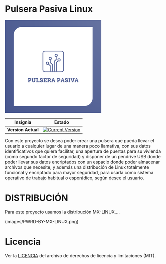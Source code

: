 # Pulsera Pasiva Linux

![Pulsera Pasiva](images/logo.png)

Insignia | Estado
--- | ---
**Version Actual** | [![Current Version](https://img.shields.io/badge/Vesrs%C3%ADon%20Beta-1.0-red)](https://github.com/cu0uz/Pulsera-Pasiva-Linux/releases)


Con este proyecto se desea poder crear una pulsera que pueda llevar el usuario a cualquier lugar de una manera poco llamativa, con sus datos identificativos que quiera facilitar, una apertura de puertas para su vivienda (como segundo factor de seguridad) y disponer de un pendrive USB donde poder llevar sus datos encriptados con un espacio donde poder almacenar archivos que necesite, y además una distribución de Linux totalmente funcional y encriptado para mayor seguridad, para usarla como sistema operativo de trabajo habitual o esporádico, según desee el usuario.


# DISTRIBUCIÓN

Para este proyecto usamos la distribución MX-LINUX....

(images/PWRD-BY-MX-LINUX.png)


# Licencia
Ver la [LICENCIA](LICENSE.md) del archivo de derechos de licencia y limitaciones (MIT).
